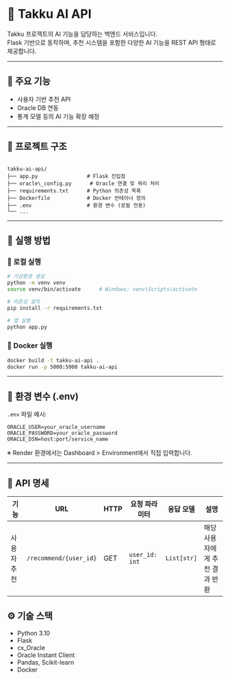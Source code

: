 # 🧠 Takku AI API

Takku 프로젝트의 AI 기능을 담당하는 백엔드 서비스입니다.  
Flask 기반으로 동작하며, 추천 시스템을 포함한 다양한 AI 기능을 REST API 형태로 제공합니다.

---

## 📌 주요 기능

- 사용자 기반 추천 API
- Oracle DB 연동
- 통계 모델 등의 AI 기능 확장 예정

---

## 📁 프로젝트 구조

```

takku-ai-api/
├── app.py                # Flask 진입점
├── oracle\_config.py      # Oracle 연결 및 쿼리 처리
├── requirements.txt      # Python 의존성 목록
├── Dockerfile            # Docker 컨테이너 정의
├── .env                  # 환경 변수 (로컬 전용)
└── ...

````

---

## 🚀 실행 방법

### 🧪 로컬 실행

```bash
# 가상환경 생성
python -m venv venv
source venv/bin/activate      # Windows: venv\Scripts\activate

# 의존성 설치
pip install -r requirements.txt

# 앱 실행
python app.py
````

### 🐳 Docker 실행

```bash
docker build -t takku-ai-api .
docker run -p 5000:5000 takku-ai-api
```

---

## 🔐 환경 변수 (.env)

`.env` 파일 예시:

```env
ORACLE_USER=your_oracle_username
ORACLE_PASSWORD=your_oracle_password
ORACLE_DSN=host:port/service_name
```

※ Render 환경에서는 Dashboard > Environment에서 직접 입력합니다.

---

## 📡 API 명세

| 기능     | URL                    | HTTP | 요청 파라미터        | 응답 모델       | 설명                |
| ------ | ---------------------- | ---- | -------------- | ----------- | ----------------- |
| 사용자 추천 | `/recommend/{user_id}` | GET  | `user_id: int` | `List[str]` | 해당 사용자에게 추천 결과 반환 |



## ⚙️ 기술 스택

* Python 3.10
* Flask
* cx\_Oracle
* Oracle Instant Client
* Pandas, Scikit-learn
* Docker

